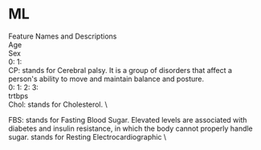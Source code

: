 # ML

Feature Names and Descriptions \
Age \
Sex \
 0: 1: \
CP: stands for Cerebral palsy. It is a group of disorders that affect a person's ability to move and maintain balance and posture. \
 0: 1: 2: 3: \
trtbps \
Chol: stands for Cholesterol. \
  
FBS: stands for Fasting Blood Sugar. Elevated levels are associated with diabetes and insulin resistance, in which the body cannot properly handle sugar.
 stands for Resting Electrocardiographic \
